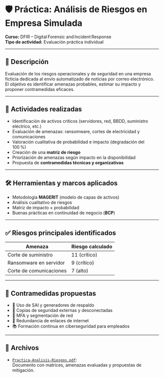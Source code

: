  # 🛡️ Práctica: Análisis de Riesgos en Empresa Simulada

**Curso:** DFIR – Digital Forensic and Incident Response  
**Tipo de actividad:** Evaluación práctica individual

---

## 🎯 Descripción

Evaluación de los riesgos operacionales y de seguridad en una empresa ficticia dedicada al
envío automatizado de noticias por correo electrónico. El objetivo es identificar amenazas
probables, estimar su impacto y proponer contramedidas eficaces.

---

## 🧠 Actividades realizadas

- Identificación de activos críticos (servidores, red, BBDD, suministro eléctrico, etc.)
- Evaluación de amenazas: ransomware, cortes de electricidad y comunicaciones
- Valoración cualitativa de probabilidad e impacto (degradación del 100 %)
- Creación de una **matriz de riesgo**
- Priorización de amenazas según impacto en la disponibilidad
- Propuesta de **contramedidas técnicas y organizativas**

---

## 🛠️ Herramientas y marcos aplicados

- Metodología **MAGERIT** (modelo de capas de activos)
- Análisis cualitativo de riesgos
- Matriz de impacto × probabilidad
- Buenas prácticas en continuidad de negocio (**BCP**)

---

## ✅ Riesgos principales identificados

| Amenaza                  | Riesgo calculado |
|--------------------------|------------------|
| Corte de suministro      | 11 (crítico)     |
| Ransomware en servidor   | 9 (crítico)      |
| Corte de comunicaciones  | 7 (alto)         |

---

## 🔐 Contramedidas propuestas

- 🔋 Uso de SAI y generadores de respaldo
- 🔄 Copias de seguridad externas y desconectadas
- 🔐 MFA y segmentación de red
- 📡 Redundancia de enlaces de internet
- 📚 Formación continua en ciberseguridad para empleados

---

## 📁 Archivos

- [`Practica-Analisis-Riesgos.pdf`](./Practica-Analisis-Riesgos.pdf):  
  Documento con matrices, amenazas evaluadas y propuestas de mitigación.

